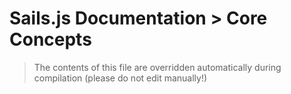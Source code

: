 # Sails.js Documentation > Core Concepts

> The contents of this file are overridden automatically during compilation (please do not edit manually!)

<docmeta name="displayName" value="Core Concepts: Table of Contents">
<docmeta name="notShownOnWebsite" value="true">
